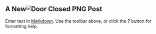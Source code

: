 ## A New![Door Closed PNG]({{site.baseurl}}//doorclosed.png) Post

Enter text in [Markdown](http://daringfireball.net/projects/markdown/). Use the toolbar above, or click the **?** button for formatting help.
